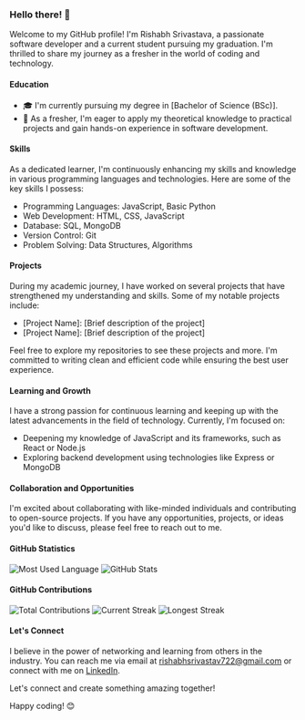 ### Hello there! 👋

Welcome to my GitHub profile! I'm Rishabh Srivastava, a passionate software developer and a current student pursuing my graduation. I'm thrilled to share my journey as a fresher in the world of coding and technology.

#### Education
- 🎓 I'm currently pursuing my degree in [Bachelor of Science (BSc)].
- 🌱 As a fresher, I'm eager to apply my theoretical knowledge to practical projects and gain hands-on experience in software development.

#### Skills
As a dedicated learner, I'm continuously enhancing my skills and knowledge in various programming languages and technologies. Here are some of the key skills I possess:
- Programming Languages: JavaScript, Basic Python
- Web Development: HTML, CSS, JavaScript
- Database: SQL, MongoDB
- Version Control: Git
- Problem Solving: Data Structures, Algorithms

#### Projects
During my academic journey, I have worked on several projects that have strengthened my understanding and skills. Some of my notable projects include:
- [Project Name]: [Brief description of the project]
- [Project Name]: [Brief description of the project]

Feel free to explore my repositories to see these projects and more. I'm committed to writing clean and efficient code while ensuring the best user experience.

#### Learning and Growth
I have a strong passion for continuous learning and keeping up with the latest advancements in the field of technology. Currently, I'm focused on:
- Deepening my knowledge of JavaScript and its frameworks, such as React or Node.js
- Exploring backend development using technologies like Express or MongoDB

#### Collaboration and Opportunities
I'm excited about collaborating with like-minded individuals and contributing to open-source projects. If you have any opportunities, projects, or ideas you'd like to discuss, please feel free to reach out to me.

#### GitHub Statistics
![Most Used Language](https://github-readme-stats.vercel.app/api/top-langs/?username=Rishabh6306&layout=compact&langs_count=6&hide=html,css)
![GitHub Stats](https://github-readme-stats.vercel.app/api?username=Rishabh6306&show_icons=true&count_private=true&hide=stars)

#### GitHub Contributions
![Total Contributions](https://img.shields.io/github/commit-activity/w/Rishabh6306/Rishabh6306?label=Total%20Contributions)
![Current Streak](https://img.shields.io/github/commit-activity/m/Rishabh6306/Rishabh6306?label=Current%20Streak)
![Longest Streak](https://img.shields.io/github/commit-activity/y/Rishabh6306/Rishabh6306?label=Longest%20Streak)

#### Let's Connect
I believe in the power of networking and learning from others in the industry. You can reach me via email at rishabhsrivastav722@gmail.com or connect with me on [LinkedIn](https://www.linkedin.com/in/rishabh-srivastava-b68684262/).

Let's connect and create something amazing together!

Happy coding! 😊
